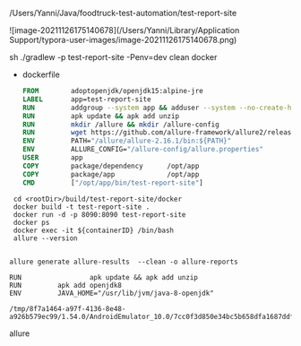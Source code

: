 /Users/Yanni/Java/foodtruck-test-automation/test-report-site

![image-20211126175140678](/Users/Yanni/Library/Application Support/typora-user-images/image-20211126175140678.png)


 sh ./gradlew -p test-report-site -Penv=dev clean docker

- dockerfile

  ```dockerfile
  FROM        adoptopenjdk/openjdk15:alpine-jre
  LABEL       app=test-report-site
  RUN         addgroup --system app && adduser --system --no-create-home --ingroup app app
  RUN         apk update && apk add unzip
  RUN         mkdir /allure && mkdir /allure-config
  RUN         wget https://github.com/allure-framework/allure2/releases/download/2.16.1/allure-2.16.1.zip && unzip allure-2.16.1.zip -d /allure && rm allure-2.16.1.zip
  ENV         PATH="/allure/allure-2.16.1/bin:${PATH}"
  ENV         ALLURE_CONFIG="/allure-config/allure.properties"
  USER        app
  COPY        package/dependency      /opt/app
  COPY        package/app             /opt/app
  CMD         ["/opt/app/bin/test-report-site"]
  ```

  



```shell
 cd <rootDir>/build/test-report-site/docker
 docker build -t test-report-site . 
 docker run -d -p 8090:8090 test-report-site
 docker ps 
 docker exec -it ${containerID} /bin/bash
 allure --version
 
```



```
allure generate allure-results  --clean -o allure-reports

RUN 				apk update && apk add unzip 
RUN         apk add openjdk8
ENV         JAVA_HOME="/usr/lib/jvm/java-8-openjdk"

/tmp/8f7a1464-a97f-4136-8e48-a926b579ec99/1.54.0/AndroidEmulator_10.0/7cc0f3d850e34bc5b658dfa1687ddf2e

```



allure

 ```
 ```

